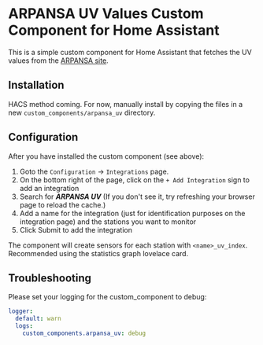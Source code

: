 # ARPANSA UV Values Custom Component for Home Assistant

This is a simple custom component for Home Assistant that fetches the UV values from the [ARPANSA site](https://www.arpansa.gov.au/our-services/monitoring/ultraviolet-radiation-monitoring/ultraviolet-radation-data-information). 

## Installation

HACS method coming. For now, manually install by copying the files in a new `custom_components/arpansa_uv` directory.

## Configuration

After you have installed the custom component (see above):

1. Goto the `Configuration` -> `Integrations` page.
2. On the bottom right of the page, click on the `+ Add Integration` sign to add an integration
3. Search for ***ARPANSA UV*** (If you don't see it, try refreshing your browser page to reload the cache.)
4. Add a name for the integration (just for identification purposes on the integration page) and the stations you want to monitor
5. Click Submit to add the integration

The component will create sensors for each station with `<name>_uv_index`. Recommended using the statistics graph lovelace card.

## Troubleshooting

Please set your logging for the custom_component to debug:

```yaml
logger:
  default: warn
  logs:
    custom_components.arpansa_uv: debug
```
